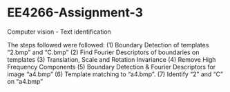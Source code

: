 # EE4266-Assignment-3
Computer vision - Text identification

The steps followed were followed:
(1)	Boundary Detection of templates “2.bmp” and “C.bmp”
(2)	Find Fourier Descriptors of boundaries on templates
(3)	Translation, Scale and Rotation Invariance
(4)	Remove High Frequency Components 
(5)	Boundary Detection & Fourier Descriptors for image “a4.bmp”
(6)	Template matching to “a4.bmp”.
(7)	Identify “2” and “C” on “a4.bmp”
